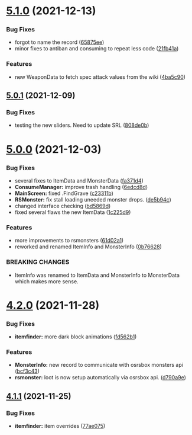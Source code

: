 # [5.1.0](https://github.com/Torwent/WaspLib/compare/v5.0.1...v5.1.0) (2021-12-13)


### Bug Fixes

* forgot to name the record ([65875ee](https://github.com/Torwent/WaspLib/commit/65875eed9715962a73bf2e81022b17b6ec4f8d66))
* minor fixes to antiban and consuming to repeat less code ([21fb41a](https://github.com/Torwent/WaspLib/commit/21fb41aa55817e70d554beb82a5e25e51fd8c2fc))


### Features

* new WeaponData to fetch spec attack values from the wiki ([4ba5c90](https://github.com/Torwent/WaspLib/commit/4ba5c904ee009097d679a8e6b209d62b0314ca92))



## [5.0.1](https://github.com/Torwent/WaspLib/compare/v5.0.0...v5.0.1) (2021-12-09)


### Bug Fixes

* testing the new sliders. Need to update SRL ([808de0b](https://github.com/Torwent/WaspLib/commit/808de0b2cf61557408320d8bad8e67b9d3917fa5))



# [5.0.0](https://github.com/Torwent/WaspLib/compare/v4.2.0...v5.0.0) (2021-12-03)


### Bug Fixes

* several fixes to ItemData and MonsterData ([fa371d4](https://github.com/Torwent/WaspLib/commit/fa371d45d4e1fa2ea86bf27bdb0fd635b5c14379))
* **ConsumeManager:** improve trash handling ([6edcd8d](https://github.com/Torwent/WaspLib/commit/6edcd8d3a0bba0fc9617f6fe27d2371931a39c65))
* **MainScreen:** fixed .FindGrave ([c23311b](https://github.com/Torwent/WaspLib/commit/c23311bffaa3b03bf0cd26828d78dba34ab366db))
* **RSMonster:** fix stall loading uneeded monster drops. ([de5b94c](https://github.com/Torwent/WaspLib/commit/de5b94cf375afaae499b59979f3087e34e8a609d))
* changed interface checking ([bd5869d](https://github.com/Torwent/WaspLib/commit/bd5869dfaa1574823adeb2f540fb0ef75ba65d93))
* fixed several flaws the new ItemData ([1c225d9](https://github.com/Torwent/WaspLib/commit/1c225d99bf8ca1c1f79c1f0a27a8e241fff91cbb))


### Features

* more improvements to rsmonsters ([61d02a1](https://github.com/Torwent/WaspLib/commit/61d02a17f9c4dac8dd4747f2d251e6a248299b6b))
* reworked and renamed ItemInfo and MonsterInfo ([0b76628](https://github.com/Torwent/WaspLib/commit/0b76628d7ce58314599a6c874bea7a96649d3f17))


### BREAKING CHANGES

* ItemInfo was renamed to ItemData and MonsterInfo to MonsterData which makes more sense.



# [4.2.0](https://github.com/Torwent/WaspLib/compare/v4.1.1...v4.2.0) (2021-11-28)


### Bug Fixes

* **itemfinder:** more dark block animations ([fd562b1](https://github.com/Torwent/WaspLib/commit/fd562b1111e48fa95438c4d946004568b4adaed6))


### Features

* **MonsterInfo:** new record to communicate with osrsbox monsters api ([bcf3c43](https://github.com/Torwent/WaspLib/commit/bcf3c43013f6d6c96b375e23fcf0be432ac08a73))
* **rsmonster:** loot is now setup automatically via osrsbox api. ([d790a9e](https://github.com/Torwent/WaspLib/commit/d790a9e370ca4c4f5addce834d195c8a1827cbb2))



## [4.1.1](https://github.com/Torwent/WaspLib/compare/v4.1.0...v4.1.1) (2021-11-25)


### Bug Fixes

* **itemfinder:** item overrides ([77ae075](https://github.com/Torwent/WaspLib/commit/77ae075ae320b1dde932ec1c231437db73162649))




